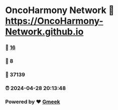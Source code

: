 # OncoHarmony Network :link: https://OncoHarmony-Network.github.io 
### :page_facing_up: [16](https://OncoHarmony-Network.github.io/tag.html) 
### :speech_balloon: 8 
### :hibiscus: 37139 
### :alarm_clock: 2024-04-28 20:13:48 
### Powered by :heart: [Gmeek](https://github.com/Meekdai/Gmeek)
